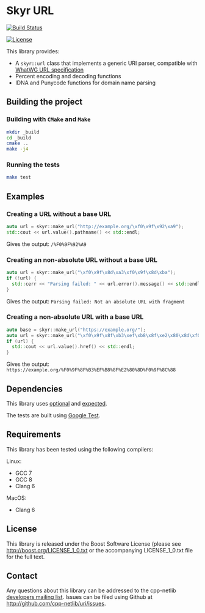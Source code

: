 # Skyr URL

[![Build Status](
    https://travis-ci.org/cpp-netlib/uri.png?branch=master "Build Status")](
    https://travis-ci.org/cpp-netlib/uri)

[![License](
    https://img.shields.io/badge/license-boost-blue.svg "License")](
    https://github.com/cpp-netlib/uri/blob/master/LICENSE_1_0.txt)

This library provides:

* A ``skyr::url`` class that implements a generic URI parser,
  compatible with [WhatWG URL specification](https://url.spec.whatwg.org/#url-class)
* Percent encoding and decoding functions
* IDNA and Punycode functions for domain name parsing

## Building the project

### Building with `CMake` and `Make`

```bash
mkdir _build
cd _build
cmake ..
make -j4
```

### Running the tests

```bash
make test
```

## Examples

### Creating a URL without a base URL

```c++
auto url = skyr::make_url("http://example.org/\xf0\x9f\x92\xa9");
std::cout << url.value().pathname() << std::endl;
```

Gives the output: `/%F0%9F%92%A9`

### Creating an non-absolute URL without a base URL

```c++
auto url = skyr::make_url("\xf0\x9f\x8d\xa3\xf0\x9f\x8d\xba");
if (!url) {
  std::cerr << "Parsing failed: " << url.error().message() << std::endl;
}
```

Gives the output: `Parsing failed: Not an absolute URL with fragment`

### Creating a non-absolute URL with a base URL

```c++
auto base = skyr::make_url("https://example.org/");
auto url = skyr::make_url("\xf0\x9f\x8f\xb3\xef\xb8\x8f\xe2\x80\x8d\xf0\x9f\x8c\x88", base.value());
if (url) {
  std::cout << url.value().href() << std::endl;
}
```

Gives the output: `https://example.org/%F0%9F%8F%B3%EF%B8%8F%E2%80%8D%F0%9F%8C%88`

## Dependencies

This library uses [optional](https://github.com/TartanLlama/optional)
and [expected](https://github.com/TartanLlama/expected).

The tests are built using [Google Test](https://github.com/google/googletest).

## Requirements

This library has been tested using the following compilers:

Linux:

* GCC 7
* GCC 8
* Clang 6

MacOS:

* Clang 6

## License

This library is released under the Boost Software License (please see
http://boost.org/LICENSE_1_0.txt or the accompanying LICENSE_1_0.txt
file for the full text.

## Contact

Any questions about this library can be addressed to the cpp-netlib
[developers mailing list]. Issues can be filed using Github at
http://github.com/cpp-netlib/uri/issues.

[developers mailing list]: cpp-netlib@googlegroups.com
